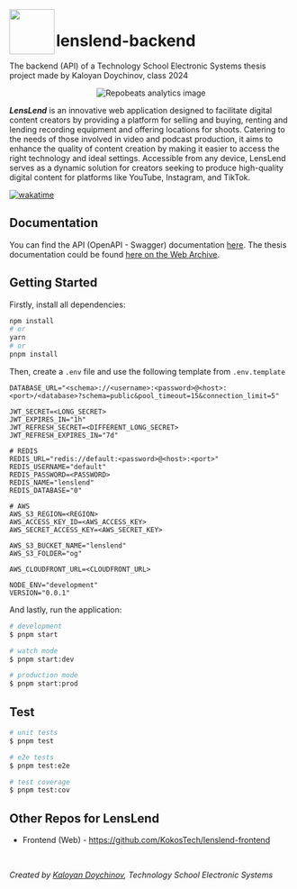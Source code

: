 <img width="80" align="left" src='https://github.com/KokosTech/lenslend-frontend/assets/46886807/25c0a9f0-b454-46dd-80dd-48ecc83b86bf' />

# lenslend-backend

The backend (API) of a Technology School Electronic Systems thesis project made by Kaloyan Doychinov, class 2024

<p align="center">
  <img src='https://repobeats.axiom.co/api/embed/a3ce9e5eb1f077f9057a2726da937eb6085964fd.svg' alt="Repobeats analytics image" />
</p>

***LensLend*** is an innovative web application designed to facilitate digital content creators by providing a platform for selling and buying, renting and lending recording equipment and offering locations for shoots. Catering to the needs of those involved in video and podcast production, it aims to enhance the quality of content creation by making it easier to access the right technology and ideal settings. Accessible from any device, LensLend serves as a dynamic solution for creators seeking to produce high-quality digital content for platforms like YouTube, Instagram, and TikTok.

[![wakatime](https://wakatime.com/badge/user/f3786457-e08f-4d45-b593-cd8517eacd90/project/018c4172-5fb0-4ad6-a0de-f495db6cab27.svg)](https://wakatime.com/badge/user/f3786457-e08f-4d45-b593-cd8517eacd90/project/018c4172-5fb0-4ad6-a0de-f495db6cab27)

## Documentation

You can find the API (OpenAPI - Swagger) documentation [here](https://lenslend-api.kaloyan.tech/api).
The thesis documentation could be found [here on the Web Archive](https://archive.org/details/lenslend).

## Getting Started

Firstly, install all dependencies:

```bash
npm install
# or
yarn
# or
pnpm install
```

Then, create a `.env` file and use the following template from `.env.template`

```env
DATABASE_URL="<schema>://<username>:<password>@<host>:<port>/<database>?schema=public&pool_timeout=15&connection_limit=5"

JWT_SECRET=<LONG_SECRET>
JWT_EXPIRES_IN="1h"
JWT_REFRESH_SECRET=<DIFFERENT_LONG_SECRET>
JWT_REFRESH_EXPIRES_IN="7d"

# REDIS
REDIS_URL="redis://default:<password>@<host>:<port>"
REDIS_USERNAME="default"
REDIS_PASSWORD=<PASSWORD>
REDIS_NAME="lenslend"
REDIS_DATABASE="0"

# AWS
AWS_S3_REGION=<REGION>
AWS_ACCESS_KEY_ID=<AWS_ACCESS_KEY>
AWS_SECRET_ACCESS_KEY=<AWS_SECRET_KEY>

AWS_S3_BUCKET_NAME="lenslend"
AWS_S3_FOLDER="og"

AWS_CLOUDFRONT_URL=<CLOUDFRONT_URL>

NODE_ENV="development"
VERSION="0.0.1"
```

And lastly, run the application:

```bash
# development
$ pnpm start

# watch mode
$ pnpm start:dev

# production mode
$ pnpm start:prod
```

## Test

```bash
# unit tests
$ pnpm test

# e2e tests
$ pnpm test:e2e

# test coverage
$ pnpm test:cov
```

## Other Repos for LensLend

- Frontend (Web) - https://github.com/KokosTech/lenslend-frontend

<br/>

*Created by [Kaloyan Doychinov](https://kaloyan.tech/), Technology School Electronic Systems*

